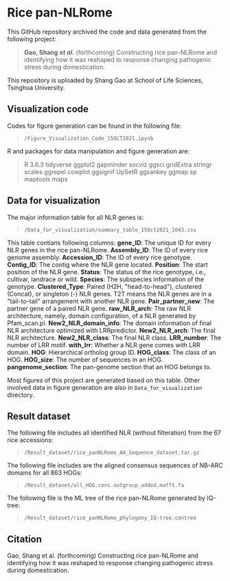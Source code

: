 # Rice pan-NLRome
This  GitHub repository archived the code and data generated from the following project:
> **Gao, Shang** ***et al.*** (forthcoming) Constructing rice pan-NLRome and identifying how it was reshaped to response changing pathogenic stress during domestication.

This repository is uploaded by Shang Gao at School of Life Sciences, Tsinghua University.
 
## Visualization code
Codes for figure generation can be found in the following file: 
> `/Figure_Visualization_Code_15OCT2021.ipynb`

R and packages for data manipulation and figure generation are:
> R 3.6.3
> tidyverse
> ggplot2
> gapminder
> socviz
> ggsci
> gridExtra
> stringr
> scales
> ggrepel
> cowplot
> ggsignif
> UpSetR
> ggsankey
> ggmap
> sp
> maptools
> maps

## Data for visualization
The major information table for all NLR genes is:
>`/Data_for_visualization/summary_table_15Oct2021_1043.csv`

This table contians following columns:
__gene_ID__: The unique ID for every NLR genes in the rice pan-NLRome.
__Assembly_ID__: The ID of every rice genome assembly.
__Accession_ID__: The ID of every rice genotype.
__Contig_ID__: The contig where the NLR gene located.
__Position__: The start position of the NLR gene.
__Status__: The status of the rice genotype, i.e., cultivar, landrace or wild.
__Species__: The subspecies information of the genotype.
__Clustered_Type__: Paired (H2H, "head-to-head"), clustered (Concat), or singleton (-) NLR genes. T2T means the NLR genes are in a "tail-to-tail" arrangement with another NLR gene.
__Pair_partner_new__: The partner gene of a paired NLR gene.
__raw_NLR_arch__: The raw NLR architecture, namely, domain configuration, of a NLR generated by Pfam_scan.pl.
__New2_NLR_domain_info__: The domain information of final NLR architecture optimized with LRRpredictor.
__New2_NLR_arch__: The final NLR architecture.
__New2_NLR_class__: The final NLR class.
__LRR_number__: The number of LRR motif.
__with_lrr__: Whether a NLR gene comes with LRR domain.
__HOG__: Hierarchical ortholog group ID.
__HOG_class__: The class of an HOG.
__HOG_size__: The number of sequences in an HOG.
__pangenome_section__: The pan-genome section that an HOG belongs to.


Most figures of this project are generated based on this table.
Other involved data in figure generation are also in `Data_for_visualization` directory.



## Result dataset
The following file includes all identified NLR (without filteration) from the 67 rice accessions:
>`/Result_dataset/rice_panNLRome_AA_Sequence_dataset.tar.gz`

The following file includes are the aligned consensus sequences of NB-ARC domains for all 863 HOGs:
>`/Result_dataset/all_HOG.cons.outgroup_added.mafft.fa`

The following file is the ML tree of the rice pan-NLRome generated by IQ-tree:
>`/Result_dataset/rice_panNLRome_phylogeny_IQ-tree.contree`


## Citation
Gao, Shang et al. (forthcoming) Constructing rice pan-NLRome and identifying how it was reshaped to response changing pathogenic stress during domestication.


